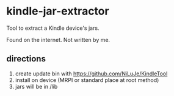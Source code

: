 # kindle-jar-extractor

Tool to extract a Kindle device's jars.

Found on the internet. Not written by me.

## directions

1. create update bin with https://github.com/NiLuJe/KindleTool
1. install on device (MRPI or standard place at root method)
1. jars will be in /lib
